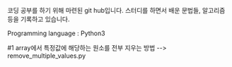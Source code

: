 코딩 공부를 하기 위해 마련된 git hub입니다.
스터디를 하면서 배운 문법들, 알고리즘등을 기록하고 있습니다.

Programming language : Python3

#1 array에서 특정값에 해당하는 원소를 전부 지우는 방법  --> remove_multiple_values.py

